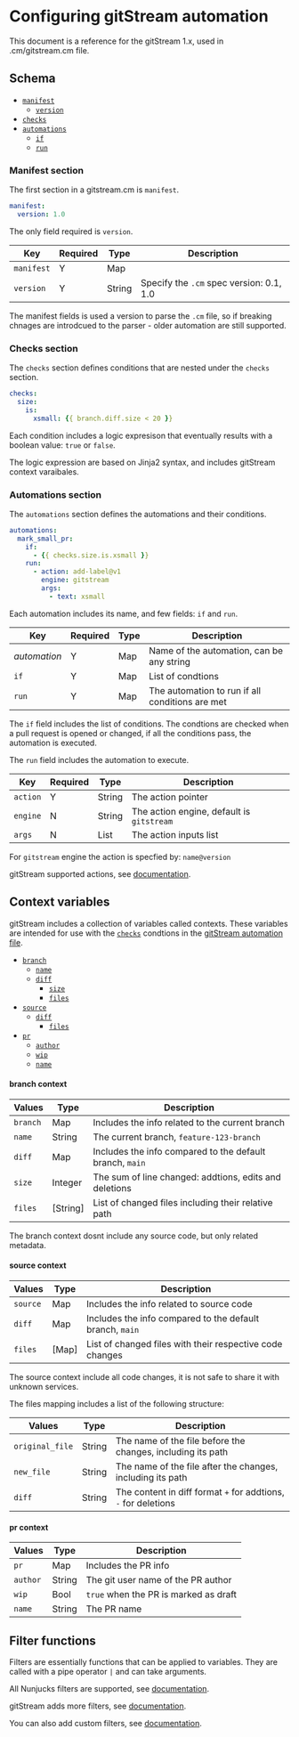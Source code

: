 # Configuring gitStream automation

This document is a reference for the gitStream 1.x, used in .cm/gitstream.cm file.

## Schema

- [`manifest`](#manifest-section)
    - [`version`](#manifest-section)
- [`checks`](#checks-section)
- [`automations`](#automations-section)
    - [`if`](#automations-section)
    - [`run`](#automations-section)

### Manifest section

The first section in a gitstream.cm is `manifest`.

```yaml
manifest: 
  version: 1.0
```

The only field required is `version`.

| Key         | Required | Type    | Description                              |
| ----------- | ---------|---------|----------------------------------------- |
| `manifest`  | Y        | Map     |                                          |
| `version`   | Y        | String  | Specify the `.cm` spec version: 0.1, 1.0 |

The manifest fields is used a version to parse the `.cm` file, so if breaking chnages are 
introdcued to the parser - older automation are still supported.

### Checks section

The `checks` section defines conditions that are nested under the `checks` section.  

```yaml
checks:
  size:
    is:
      xsmall: {{ branch.diff.size < 20 }}
```

Each condition includes a logic expresison that eventually results with a boolean value: `true` or `false`. 

The logic expression are based on Jinja2 syntax, and includes gitStream context varaibales.


### Automations section

The `automations` section defines the automations and their conditions. 

```yaml
automations:
  mark_small_pr:
    if:
      - {{ checks.size.is.xsmall }}
    run:
      - action: add-label@v1
        engine: gitstream
        args:
          - text: xsmall
```

Each automation includes its name, and few fields: `if` and `run`.

| Key          | Required | Type    | Description                                     |
|--------------|----------|---------|------------------------------------------------ |
| _automation_ | Y        | Map     | Name of the automation, can be any string       |
| `if`         | Y        | Map     | List of condtions                               |
| `run`        | Y        | Map     | The automation to run if all conditions are met |

The `if` field includes the list of conditions. The condtions are checked when a pull request is opened or changed, if all the conditions pass, the automation is executed.

The `run` field includes the automation to execute. 

| Key         | Required | Type    | Description                                     |
| ----------- | ---------|---------|------------------------------------------------ |
| `action`    | Y        | String  | The action pointer                              |
| `engine`    | N        | String  | The action engine, default is `gitstream`       |
| `args`      | N        | List    | The action inputs list                          |

For `gitstream` engine the action is specfied by: `name@version`

gitStream supported actions, see [documentation](23_gitstream-actions.md).

## Context variables

gitStream includes a collection of variables called contexts. These variables are intended 
for use with the [`checks`](#checks-section) condtions in the 
[gitStream automation file](#gitstream-automation-file).

- [`branch`](#branch-context)
    - [`name`](#name-context)
    - [`diff`](#branch-context)
        - [`size`](#branch-context)
        - [`files`](#branch-context)
- [`source`](#source-context)
    - [`diff`](#source-context)
        - [`files`](#source-context)
- [`pr`](#pr-context)
    - [`author`](#pr-context)
    - [`wip`](#pr-context)
    - [`name`](#pr-context)

#### branch context

| Values      | Type      | Description                                              |
| ------------|-----------|--------------------------------------------------------- |
| `branch`    | Map       | Includes the info related to the current branch          |
| `name`      | String    | The current branch, `feature-123-branch`                 |
| `diff`      | Map       | Includes the info compared to the default branch, `main` |
| `size`      | Integer   | The sum of line changed: addtions, edits and deletions   |
| `files`     | [String]  | List of changed files including their relative path      |

The branch context dosnt include any source code, but only related metadata.

#### source context

| Values      | Type      | Description                                                     |
| ------------|-----------|---------------------------------------------------------------- |
| `source`    | Map       | Includes the info related to source code                        |
| `diff`      | Map       | Includes the info compared to the default branch, `main`        |
| `files`     | [Map]     | List of changed files with their respective code changes        |

The source context include all code changes, it is not safe to share it with unknown services.

The files mapping includes a list of the following structure:

| Values          | Type      | Description                                                     |
| ----------------|-----------|---------------------------------------------------------------- |
| `original_file` | String    | The name of the file before the changes, including its path     |
| `new_file`      | String    | The name of the file after the changes, including its path      |
| `diff`          | String    | The content in diff format `+` for addtions, `-` for deletions  |

#### pr context

| Values      | Type      | Description                                                     |
| ------------|-----------|---------------------------------------------------------------- |
| `pr`        | Map       | Includes the PR info
| `author`    | String    | The git user name of the PR author
| `wip`       | Bool      | `true` when the PR is marked as draft 
| `name`      | String    | The PR name

## Filter functions

Filters are essentially functions that can be applied to variables. They are called with a pipe 
operator `|` and can take arguments. 

All Nunjucks filters are supported, see [documentation](https://mozilla.github.io/nunjucks/templating.html#builtin-filters).

gitStream adds more filters, see [documentation](21_gitstream-filters.md).

You can also add custom filters, see [documentation](22_custom-filters.md).
